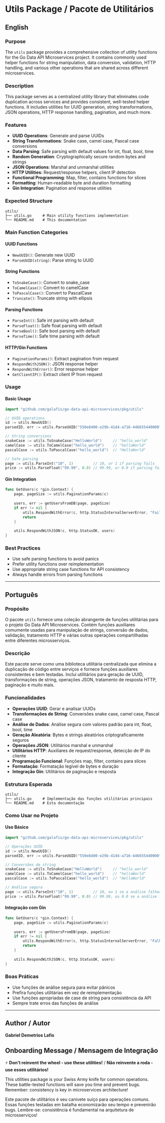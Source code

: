 # Utils Package / Pacote de Utilitários

## English

### Purpose
The `utils` package provides a comprehensive collection of utility functions for the Go Data API Microservices project. It contains commonly used helper functions for string manipulation, data conversion, validation, HTTP handling, and various other operations that are shared across different microservices.

### Description
This package serves as a centralized utility library that eliminates code duplication across services and provides consistent, well-tested helper functions. It includes utilities for UUID generation, string transformations, JSON operations, HTTP response handling, pagination, and much more.

### Features
- **UUID Operations**: Generate and parse UUIDs
- **String Transformations**: Snake case, camel case, Pascal case conversions
- **Data Parsing**: Safe parsing with default values for int, float, bool, time
- **Random Generation**: Cryptographically secure random bytes and strings
- **JSON Operations**: Marshal and unmarshal utilities
- **HTTP Utilities**: Request/response helpers, client IP detection
- **Functional Programming**: Map, filter, contains functions for slices
- **Formatting**: Human-readable byte and duration formatting
- **Gin Integration**: Pagination and response utilities

### Expected Structure
```
utils/
├── utils.go     # Main utility functions implementation
└── README.md    # This documentation
```

### Main Function Categories

#### UUID Functions
- `NewUUID()`: Generate new UUID
- `ParseUUID(string)`: Parse string to UUID

#### String Functions
- `ToSnakeCase()`: Convert to snake_case
- `ToCamelCase()`: Convert to camelCase
- `ToPascalCase()`: Convert to PascalCase
- `Truncate()`: Truncate string with ellipsis

#### Parsing Functions
- `ParseInt()`: Safe int parsing with default
- `ParseFloat()`: Safe float parsing with default
- `ParseBool()`: Safe bool parsing with default
- `ParseTime()`: Safe time parsing with default

#### HTTP/Gin Functions
- `PaginationParams()`: Extract pagination from request
- `RespondWithJSON()`: JSON response helper
- `RespondWithError()`: Error response helper
- `GetClientIP()`: Extract client IP from request

### Usage

#### Basic Usage
```go
import "github.com/galafis/go-data-api-microservices/pkg/utils"

// UUID operations
id := utils.NewUUID()
parsedID, err := utils.ParseUUID("550e8400-e29b-41d4-a716-446655440000")

// String conversions
snakeCase := utils.ToSnakeCase("HelloWorld")     // "hello_world"
camelCase := utils.ToCamelCase("hello_world")    // "helloWorld"
pascalCase := utils.ToPascalCase("hello_world")  // "HelloWorld"

// Safe parsing
page := utils.ParseInt("10", 1)         // 10, or 1 if parsing fails
price := utils.ParseFloat("99.99", 0.0) // 99.99, or 0.0 if parsing fails
```

#### Gin Integration
```go
func GetUsers(c *gin.Context) {
    page, pageSize := utils.PaginationParams(c)
    
    users, err := getUsersFromDB(page, pageSize)
    if err != nil {
        utils.RespondWithError(c, http.StatusInternalServerError, "Failed to fetch users")
        return
    }
    
    utils.RespondWithJSON(c, http.StatusOK, users)
}
```

### Best Practices
- Use safe parsing functions to avoid panics
- Prefer utility functions over reimplementation
- Use appropriate string case functions for API consistency
- Always handle errors from parsing functions

---

## Português

### Propósito
O pacote `utils` fornece uma coleção abrangente de funções utilitárias para o projeto Go Data API Microservices. Contém funções auxiliares comumente usadas para manipulação de strings, conversão de dados, validação, tratamento HTTP e várias outras operações compartilhadas entre diferentes microsserviços.

### Descrição
Este pacote serve como uma biblioteca utilitária centralizada que elimina a duplicação de código entre serviços e fornece funções auxiliares consistentes e bem testadas. Inclui utilitários para geração de UUID, transformações de string, operações JSON, tratamento de resposta HTTP, paginação e muito mais.

### Funcionalidades
- **Operações UUID**: Gerar e analisar UUIDs
- **Transformações de String**: Conversões snake case, camel case, Pascal case
- **Análise de Dados**: Análise segura com valores padrão para int, float, bool, time
- **Geração Aleatória**: Bytes e strings aleatórios criptograficamente seguros
- **Operações JSON**: Utilitários marshal e unmarshal
- **Utilitários HTTP**: Auxiliares de request/response, detecção de IP do cliente
- **Programação Funcional**: Funções map, filter, contains para slices
- **Formatação**: Formatação legível de bytes e duração
- **Integração Gin**: Utilitários de paginação e resposta

### Estrutura Esperada
```
utils/
├── utils.go     # Implementação das funções utilitárias principais
└── README.md    # Esta documentação
```

### Como Usar no Projeto

#### Uso Básico
```go
import "github.com/galafis/go-data-api-microservices/pkg/utils"

// Operações UUID
id := utils.NewUUID()
parsedID, err := utils.ParseUUID("550e8400-e29b-41d4-a716-446655440000")

// Conversões de string
snakeCase := utils.ToSnakeCase("HelloWorld")     // "hello_world"
camelCase := utils.ToCamelCase("hello_world")    // "helloWorld"
pascalCase := utils.ToPascalCase("hello_world")  // "HelloWorld"

// Análise segura
page := utils.ParseInt("10", 1)         // 10, ou 1 se a análise falhar
price := utils.ParseFloat("99.99", 0.0) // 99.99, ou 0.0 se a análise falhar
```

#### Integração com Gin
```go
func GetUsers(c *gin.Context) {
    page, pageSize := utils.PaginationParams(c)
    
    users, err := getUsersFromDB(page, pageSize)
    if err != nil {
        utils.RespondWithError(c, http.StatusInternalServerError, "Falha ao buscar usuários")
        return
    }
    
    utils.RespondWithJSON(c, http.StatusOK, users)
}
```

### Boas Práticas
- Use funções de análise segura para evitar pânicos
- Prefira funções utilitárias em vez de reimplementação
- Use funções apropriadas de case de string para consistência da API
- Sempre trate erros das funções de análise

---

## Author / Autor
**Gabriel Demetrios Lafis**

## Onboarding Message / Mensagem de Integração

⚡ **Don't reinvent the wheel - use these utilities!** / **Não reinvente a roda - use esses utilitários!**

This utilities package is your Swiss Army knife for common operations. These battle-tested functions will save you time and prevent bugs. Remember: consistency is key in microservices architecture!

Este pacote de utilitários é seu canivete suíço para operações comuns. Essas funções testadas em batalha economizarão seu tempo e prevenirão bugs. Lembre-se: consistência é fundamental na arquitetura de microsserviços!
